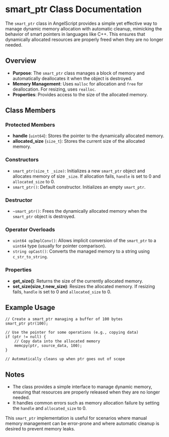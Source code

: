 # smart_ptr Class Documentation

The `smart_ptr` class in AngelScript provides a simple yet effective way to manage dynamic memory allocation with automatic cleanup, mimicking the behavior of smart pointers in languages like C++. This ensures that dynamically allocated resources are properly freed when they are no longer needed.

## Overview

- **Purpose**: The `smart_ptr` class manages a block of memory and automatically deallocates it when the object is destroyed.
- **Memory Management**: Uses `malloc` for allocation and `free` for deallocation. For resizing, uses `realloc`.
- **Properties**: Provides access to the size of the allocated memory.

## Class Members

### Protected Members
- **handle** (`uint64`): Stores the pointer to the dynamically allocated memory.
- **allocated_size** (`size_t`): Stores the current size of the allocated memory.

### Constructors
- `smart_ptr(size_t _size)`: Initializes a new `smart_ptr` object and allocates memory of size `_size`. If allocation fails, `handle` is set to 0 and `allocated_size` to 0.
- `smart_ptr()`: Default constructor. Initializes an empty `smart_ptr`.

### Destructor
- `~smart_ptr()`: Frees the dynamically allocated memory when the `smart_ptr` object is destroyed.

### Operator Overloads
- `uint64 opImplConv()`: Allows implicit conversion of the `smart_ptr` to a `uint64` type (usually for pointer comparison).
- `string opCast()`: Converts the managed memory to a string using `c_str_to_string`.

### Properties
- **get_size()**: Returns the size of the currently allocated memory.
- **set_size(size_t new_size)**: Resizes the allocated memory. If resizing fails, `handle` is set to 0 and `allocated_size` to 0.

## Example Usage

```angelscript
// Create a smart_ptr managing a buffer of 100 bytes
smart_ptr ptr(100);

// Use the pointer for some operations (e.g., copying data)
if (ptr != null) {
    // Copy data into the allocated memory
    memcpy(ptr, source_data, 100);
}

// Automatically cleans up when ptr goes out of scope
```

## Notes

- The class provides a simple interface to manage dynamic memory, ensuring that resources are properly released when they are no longer needed.
- It handles common errors such as memory allocation failure by setting the `handle` and `allocated_size` to 0.

This `smart_ptr` implementation is useful for scenarios where manual memory management can be error-prone and where automatic cleanup is desired to prevent memory leaks.
